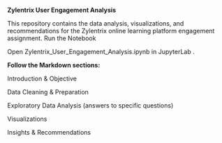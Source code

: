 **Zylentrix User Engagement Analysis**

This repository contains the data analysis, visualizations, and recommendations for the Zylentrix online learning platform engagement assignment.
Run the Notebook

Open Zylentrix_User_Engagement_Analysis.ipynb in JupyterLab .

**Follow the Markdown sections:**

Introduction & Objective

Data Cleaning & Preparation

Exploratory Data Analysis (answers to specific questions)

Visualizations

Insights & Recommendations
